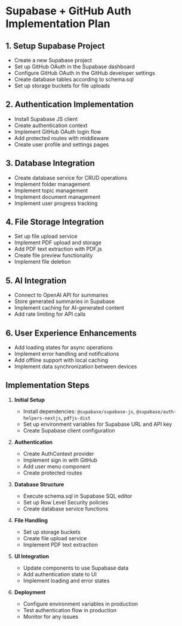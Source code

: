 # Supabase + GitHub Auth Implementation Plan

## 1. Setup Supabase Project
- Create a new Supabase project
- Set up GitHub OAuth in the Supabase dashboard
- Configure GitHub OAuth in the GitHub developer settings
- Create database tables according to schema.sql
- Set up storage buckets for file uploads

## 2. Authentication Implementation
- Install Supabase JS client
- Create authentication context
- Implement GitHub OAuth login flow
- Add protected routes with middleware
- Create user profile and settings pages

## 3. Database Integration
- Create database service for CRUD operations
- Implement folder management
- Implement topic management
- Implement document management
- Implement user progress tracking

## 4. File Storage Integration
- Set up file upload service
- Implement PDF upload and storage
- Add PDF text extraction with PDF.js
- Create file preview functionality
- Implement file deletion

## 5. AI Integration
- Connect to OpenAI API for summaries
- Store generated summaries in Supabase
- Implement caching for AI-generated content
- Add rate limiting for API calls

## 6. User Experience Enhancements
- Add loading states for async operations
- Implement error handling and notifications
- Add offline support with local caching
- Implement data synchronization between devices

## Implementation Steps

1. **Initial Setup**
   - Install dependencies: `@supabase/supabase-js`, `@supabase/auth-helpers-nextjs`, `pdfjs-dist`
   - Set up environment variables for Supabase URL and API key
   - Create Supabase client configuration

2. **Authentication**
   - Create AuthContext provider
   - Implement sign in with GitHub
   - Add user menu component
   - Create protected routes

3. **Database Structure**
   - Execute schema.sql in Supabase SQL editor
   - Set up Row Level Security policies
   - Create database service functions

4. **File Handling**
   - Set up storage buckets
   - Create file upload service
   - Implement PDF text extraction

5. **UI Integration**
   - Update components to use Supabase data
   - Add authentication state to UI
   - Implement loading and error states

6. **Deployment**
   - Configure environment variables in production
   - Test authentication flow in production
   - Monitor for any issues
